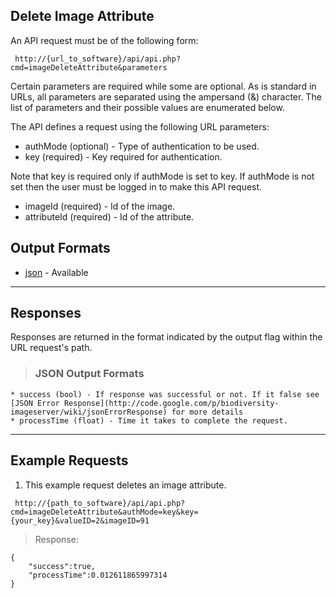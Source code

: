 ## Delete Image Attribute ##

An API request must be of the following form:

```
 http://{url_to_software}/api/api.php?cmd=imageDeleteAttribute&parameters
```

Certain parameters are required while some are optional. As is standard in URLs, all parameters are separated using the ampersand (&) character. The list of parameters and their possible values are enumerated below.

The API defines a request using the following URL parameters:

  * authMode (optional) - Type of authentication to be used.
  * key (required) - Key required for authentication.

Note that key is required only if authMode is set to key. If authMode is not set then the user must be logged in to make this API request.

  * imageId (required) - Id of the image.
  * attributeId (required) - Id of the attribute.

## Output Formats ##

  * [json](#JSON_Output_Formats.md) - Available


---

## Responses ##

Responses are returned in the format indicated by the output flag within the URL request's path.

> ### JSON Output Formats ###
    * success (bool) - If response was successful or not. If it false see [JSON Error Response](http://code.google.com/p/biodiversity-imageserver/wiki/jsonErrorResponse) for more details
    * processTime (float) - Time it takes to complete the request.


---

## Example Requests ##

1. This example request deletes an image attribute.

```
 http://{path_to_software}/api/api.php?cmd=imageDeleteAttribute&authMode=key&key={your_key}&valueID=2&imageID=91
```

> Response:
```
{
    "success":true,
    "processTime":0.012611865997314
}
```
